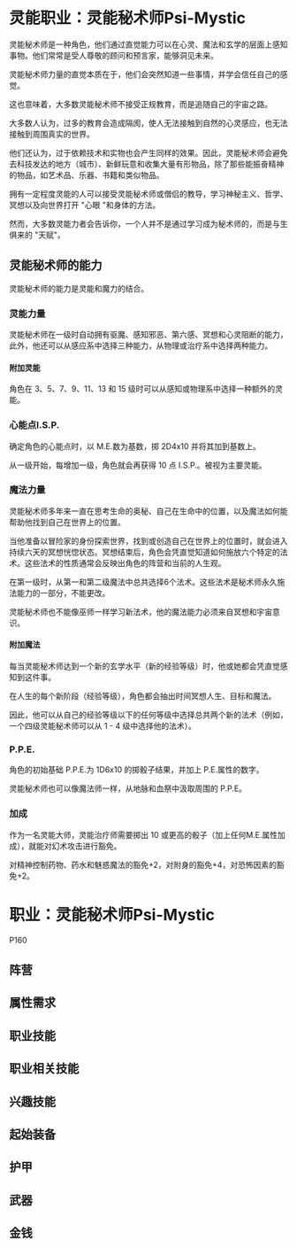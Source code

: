 # 灵能职业：灵能秘术师Psi-Mystic

灵能秘术师是一种角色，他们通过直觉能力可以在心灵、魔法和玄学的层面上感知事物。他们常常是受人尊敬的顾问和预言家，能够洞见未来。

灵能秘术师力量的直觉本质在于，他们会突然知道一些事情，并学会信任自己的感觉。

这也意味着，大多数灵能秘术师不接受正规教育，而是追随自己的宇宙之路。

大多数人认为，过多的教育会造成隔阂，使人无法接触到自然的心灵感应，也无法接触到周围真实的世界。

他们还认为，过于依赖技术和实物也会产生同样的效果。因此，灵能秘术师会避免去科技发达的地方（城市）、新鲜玩意和收集大量有形物品，除了那些能振奋精神的物品，如艺术品、乐器、书籍和类似物品。

拥有一定程度灵能的人可以接受灵能秘术师或僧侣的教导，学习神秘主义、哲学、冥想以及向世界打开 "心眼 "和身体的方法。

然而，大多数灵能力者会告诉你，一个人并不是通过学习成为秘术师的，而是与生俱来的 "天赋"。

## 灵能秘术师的能力

灵能秘术师的能力是灵能和魔力的结合。

### 灵能力量

灵能秘术师在一级时自动拥有驱魔、感知邪恶、第六感、冥想和心灵阻断的能力，此外，他还可以从感应系中选择三种能力，从物理或治疗系中选择两种能力。

#### 附加灵能

角色在 3、5、7、9、11、13 和 15 级时可以从感知或物理系中选择一种额外的灵能。

### 心能点I.S.P.

确定角色的心能点时，以 M.E.数为基数，掷 2D4x10 并将其加到基数上。

从一级开始，每增加一级，角色就会再获得 10 点 I.S.P.。被视为主要灵能。

### 魔法力量

灵能秘术师多年来一直在思考生命的奥秘、自己在生命中的位置，以及魔法如何能帮助他找到自己在世界上的位置。

当他准备以冒险家的身份探索世界，找到或创造自己在世界上的位置时，就会进入持续六天的冥想恍惚状态。冥想结束后，角色会凭直觉知道如何施放六个特定的法术。这些法术的性质通常会反映出角色的阵营和当前的人生观。

在第一级时，从第一和第二级魔法中总共选择6个法术。这些法术是秘术师永久施法能力的一部分，不能更改。

灵能秘术师也不能像巫师一样学习新法术，他的魔法能力必须来自冥想和宇宙意识。

#### 附加魔法

每当灵能秘术师达到一个新的玄学水平（新的经验等级）时，他或她都会凭直觉感知到这件事。

在人生的每个新阶段（经验等级），角色都会抽出时间冥想人生、目标和魔法。

因此，他可以从自己的经验等级以下的任何等级中选择总共两个新的法术（例如，一个四级灵能秘术师可以从 1 - 4 级中选择他的法术）。

### P.P.E.

角色的初始基础 P.P.E.为 1D6x10 的掷骰子结果，并加上 P.E.属性的数字。

灵能秘术师也可以像魔法师一样，从地脉和血祭中汲取周围的 P.P.E。

### 加成

作为一名灵能大师，灵能治疗师需要掷出 10 或更高的骰子（加上任何M.E.属性加成），就能对幻术攻击进行豁免。

对精神控制药物、药水和魅惑魔法的豁免+2，对附身的豁免+4，对恐怖因素的豁免+2。

# 职业：灵能秘术师Psi-Mystic

P160

## 阵营

## 属性需求

## 职业技能

## 职业相关技能

## 兴趣技能

## 起始装备

## 护甲

## 武器

## 金钱